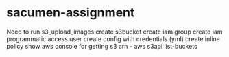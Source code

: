 # sacumen-assignment
Need to run s3_upload_images
create s3bucket
create iam group
create iam programmatic access user
create config with credentials (yml)
create inline policy
show aws console for getting s3 arn - aws s3api list-buckets
